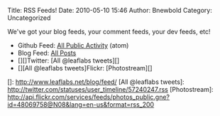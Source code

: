 Title: RSS Feeds!
Date: 2010-05-10 15:46
Author: Bnewbold
Category: Uncategorized

We've got your blog feeds, your comment feeds, your dev feeds, etc!

-   Github Feed: [All Public Activity][] (atom)
-   Blog Feed: [All Posts][]
-   [][]Twitter: [All @leaflabs tweets][]
-   [][All @leaflabs tweets]Flickr: [Photostream][]

</p>

  [All Public Activity]: http://github.com/leaflabs.atom
  [All Posts]: http://leaflabs.com/blog/feed/
  []: http://www.leaflabs.net/blog/feed/
  [All @leaflabs tweets]: http://twitter.com/statuses/user_timeline/57240247.rss
  [Photostream]: http://api.flickr.com/services/feeds/photos_public.gne?id=48069758@N08&lang=en-us&format=rss_200
